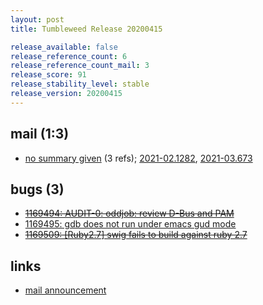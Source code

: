 ```yaml
---
layout: post
title: Tumbleweed Release 20200415

release_available: false
release_reference_count: 6
release_reference_count_mail: 3
release_score: 91
release_stability_level: stable
release_version: 20200415
---
```


## mail (1:3)

- [no summary given](https://github.com/boombatower/tumbleweed-review/issues/10) (3 refs); [2021-02.1282](https://github.com/boombatower/tumbleweed-review/issues/10), [2021-03.673](https://github.com/boombatower/tumbleweed-review/issues/10)

## bugs (3)

<!--more-->

- ~~[1169494: AUDIT-0: oddjob: review D-Bus and PAM](https://bugzilla.opensuse.org/show_bug.cgi?id=1169494)~~
- [1169495: gdb does not run under emacs gud mode](https://bugzilla.opensuse.org/show_bug.cgi?id=1169495)
- ~~[1169509: \[Ruby2.7\] swig fails to build against ruby 2.7](https://bugzilla.opensuse.org/show_bug.cgi?id=1169509)~~



## links

- [mail announcement](https://github.com/boombatower/tumbleweed-review/issues/10)
